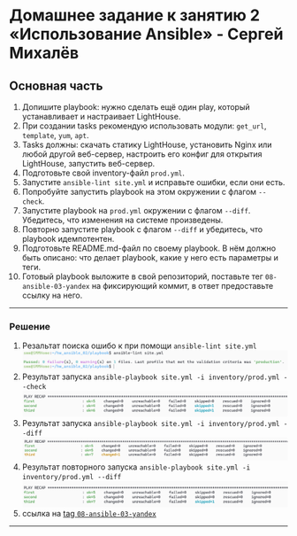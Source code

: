 # Домашнее задание к занятию 2 «Использование Ansible» - Сергей Михалёв



## Основная часть

1. Допишите playbook: нужно сделать ещё один play, который устанавливает и настраивает LightHouse.
2. При создании tasks рекомендую использовать модули: `get_url`, `template`, `yum`, `apt`.
3. Tasks должны: скачать статику LightHouse, установить Nginx или любой другой веб-сервер, настроить его конфиг для открытия LightHouse, запустить веб-сервер.
4. Подготовьте свой inventory-файл `prod.yml`.
5. Запустите `ansible-lint site.yml` и исправьте ошибки, если они есть.
6. Попробуйте запустить playbook на этом окружении с флагом `--check`.
7. Запустите playbook на `prod.yml` окружении с флагом `--diff`. Убедитесь, что изменения на системе произведены.
8. Повторно запустите playbook с флагом `--diff` и убедитесь, что playbook идемпотентен.
9. Подготовьте README.md-файл по своему playbook. В нём должно быть описано: что делает playbook, какие у него есть параметры и теги.
10. Готовый playbook выложите в свой репозиторий, поставьте тег `08-ansible-03-yandex` на фиксирующий коммит, в ответ предоставьте ссылку на него.

---

### Решение

1. Резальтат поиска ошибо к при помощи `ansible-lint site.yml`
     <img src="images/Task_lint.png" alt="Task_lint.png" width="700" height="auto">
2. Результат запуска `ansible-playbook site.yml -i inventory/prod.yml --check`
   <img src="images/Task_check_1.png" alt="Task_check_1.png" width="700" height="auto">
3. Результат запуска `ansible-playbook site.yml -i inventory/prod.yml --diff`
   <img src="images/Task_diff.png" alt="Task_diff.png" width="700" height="auto">
4. Результат повторного запуска `ansible-playbook site.yml -i inventory/prod.yml --diff`
   <img src="images/Task_check_2.png" alt="Task_check_2.png" width="700" height="auto">
5. ссылка на [tag `08-ansible-03-yandex`](https://github.com/sergeMMikh/hw_ansible_02/releases/tag/08-ansible-03-yandex)

---
